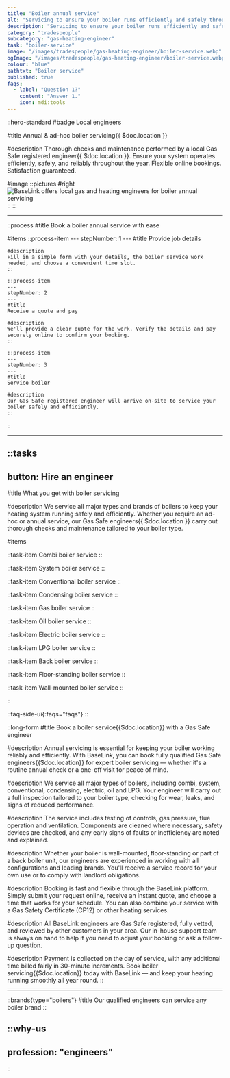 ```yaml
---
title: "Boiler annual service"
alt: "Servicing to ensure your boiler runs efficiently and safely throughout the year"
description: "Servicing to ensure your boiler runs efficiently and safely throughout the year"
category: "tradespeople"
subcategory: "gas-heating-engineer"
task: "boiler-service"
image: "/images/tradespeople/gas-heating-engineer/boiler-service.webp"
ogImage: "/images/tradespeople/gas-heating-engineer/boiler-service.webp"
colour: "blue"
pathtxt: "Boiler service"
published: true
faqs:
  - label: "Question 1?"
    content: "Answer 1."
    icon: mdi:tools
---
```


::hero-standard
#badge
Local engineers

#title
Annual & ad-hoc boiler servicing{{ $doc.location }}

#description
Thorough checks and maintenance performed by a local Gas Safe registered engineer{{ $doc.location }}. Ensure your system operates efficiently, safely, and reliably throughout the year. Flexible online bookings. Satisfaction guaranteed.

#image
    ::pictures
    #right
    ![BaseLink offers local gas and heating engineers for boiler annual servicing](/images/tradespeople/gas-heating-engineer/boiler-service.webp)
    ::
::

---

::process
#title
Book a boiler annual service with ease

#items
    ::process-item
    ---
    stepNumber: 1
    ---
    #title
    Provide job details

    #description
    Fill in a simple form with your details, the boiler service work needed, and choose a convenient time slot.
    ::
    
    ::process-item
    ---
    stepNumber: 2
    ---
    #title
    Receive a quote and pay

    #description
    We'll provide a clear quote for the work. Verify the details and pay securely online to confirm your booking.
    ::

    ::process-item
    ---
    stepNumber: 3
    ---
    #title
    Service boiler

    #description
    Our Gas Safe registered engineer will arrive on-site to service your boiler safely and efficiently.
    ::
::

---

::tasks
---
button: Hire an engineer
---

#title
What you get with boiler servicing

#description
We service all major types and brands of boilers to keep your heating system running safely and efficiently. Whether you require an ad-hoc or annual service, our Gas Safe engineers{{ $doc.location }} carry out thorough checks and maintenance tailored to your boiler type.

#items

  ::task-item
  Combi boiler service
  ::

  ::task-item
  System boiler service
  ::

  ::task-item
  Conventional boiler service
  ::

  ::task-item
  Condensing boiler service
  ::

  ::task-item
  Gas boiler service
  ::

  ::task-item
  Oil boiler service
  ::

  ::task-item
  Electric boiler service
  ::

  ::task-item
  LPG boiler service
  ::

  ::task-item
  Back boiler service
  ::

  ::task-item
  Floor-standing boiler service
  ::

  ::task-item
  Wall-mounted boiler service
  ::

::


::faq-side-ui{:faqs="faqs"}
::


::long-form
#title
Book a boiler service{{$doc.location}} with a Gas Safe engineer

#description
Annual servicing is essential for keeping your boiler working reliably and efficiently. With BaseLink, you can book fully qualified Gas Safe engineers{{$doc.location}} for expert boiler servicing — whether it's a routine annual check or a one-off visit for peace of mind.

#description
We service all major types of boilers, including combi, system, conventional, condensing, electric, oil and LPG. Your engineer will carry out a full inspection tailored to your boiler type, checking for wear, leaks, and signs of reduced performance.

#description
The service includes testing of controls, gas pressure, flue operation and ventilation. Components are cleaned where necessary, safety devices are checked, and any early signs of faults or inefficiency are noted and explained.

#description
Whether your boiler is wall-mounted, floor-standing or part of a back boiler unit, our engineers are experienced in working with all configurations and leading brands. You'll receive a service record for your own use or to comply with landlord obligations.

#description
Booking is fast and flexible through the BaseLink platform. Simply submit your request online, receive an instant quote, and choose a time that works for your schedule. You can also combine your service with a Gas Safety Certificate (CP12) or other heating services.

#description
All BaseLink engineers are Gas Safe registered, fully vetted, and reviewed by other customers in your area. Our in-house support team is always on hand to help if you need to adjust your booking or ask a follow-up question.

#description
Payment is collected on the day of service, with any additional time billed fairly in 30-minute increments. Book boiler servicing{{$doc.location}} today with BaseLink — and keep your heating running smoothly all year round.
::

---

::brands{type="boilers"}
#title
Our qualified engineers can service any boiler brand
::

::why-us
---
profession: "engineers"
---
::
